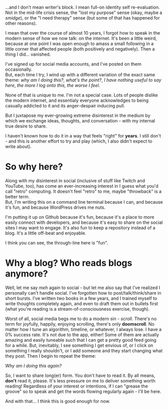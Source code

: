 ...and I don't mean writer's block.  I mean full-on identity self re-evaluation.  
Not in the mid-life crisis sense, the "lost my purpose" sense (okay, maybe a 
_smidge_), or the "I need therapy" sense (but some of that has happened for 
other reasons).

I mean that over the course of almost 10 years, I forgot how to speak in the 
modern sense of how we now talk: on the internet.  It's been a little weird, 
because at one point I was open enough to amass a small following in a little 
corner that affected people (both positively and negatively).  Then a thing I 
did... vanished.

I've signed up for social media accounts, and I've posted on them occasionally.  
But, each time I try, I wind up with a different variation of the exact same 
theme: _why am I doing this?_, _what's the point?_, _I have nothing useful to 
say here_, _the more I log onto this, the worse I feel_.

None of that is unique to me.  I'm not a special case.  Lots of people dislike 
the modern internet, and essentialy everyone acknowledges to being casually 
addicted to it and its anger-despair inducing pull.

But I juxtapose my ever-growing extreme disinterest in the medium by which we 
exchange ideas, thoughts, and conversation - with my internal true desire to 
share.

I haven't known how to do it in a way that feels "right" for __years__.  I still 
don't - and this is another effort to try and play (which, I also didn't expect 
to write about).

# So why here?
Along with my disinterest in social (inclusive of stuff like Twitch and YouTube, 
too), has come an ever-increasing interest in I guess what you'd call "retro" 
computing.  It doesn't feel "retro" to me, maybe "throwback" is a better term.  
But, I'm writing this on a command line terminal because I can, and because it's 
fun, and because WordPress drives me nuts.

I'm putting it up on Github because it's fun, because it's a place to more 
easily connect with developers, and because it's easy to share on the social 
sites I may want to engage.  It's also fun to keep a repository instead of a 
blog.  It's a little off-beat and enjoyable.

I think you can see, the through-line here is "fun".

# Why a blog?  Who reads blogs anymore?
Well, let me say _meh_ again to social - but let me also say that I've realized 
I personally can't handle social.  I've forgotten how to post/talk/think/share 
in short bursts.  I've written two books in a few years, and I trained myself to 
write thoughts completely again, and even to draft them out in bullets first 
(what you're reading is a stream-of-consciousness exercise, though).

Worst of all, social media begs me to do a modern sin - _scroll_.  There's no 
term for joyfully, happily, enjoying scrolling, there's only __doomscroll__.  No 
matter how I tune an algorithm, timeline, or whatever, I always lose.  I have a 
0% success rate.  It's not due to the app, either!  Some of them are actually 
amazing and easily tuneable such that I can get a pretty good feed going for a 
while.  But, inevitably, I see something I get envious of, or I click on 
    something I really shouldn't, or I add someone and they start changing what 
    they post.  Then I begin to repeat the theme:

_Why am I doing this again?_

So, I want to share long(er) form.  You don't have to read it.  By all means, 
__don't__ read it, please.  It's less pressure on me to deliver something worth 
reading!  Regardless of your interest or intentions, if I can "grease the 
groove" so to speak and get the words flowing regularly again - I'll be here.

And with that... I think this is good enough for now.
